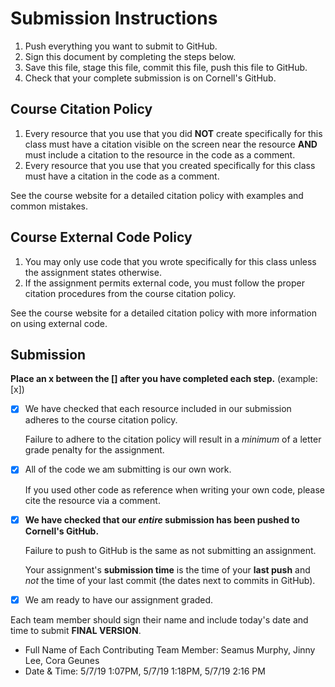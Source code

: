 # Submission Instructions

1. Push everything you want to submit to GitHub.
2. Sign this document by completing the steps below.
3. Save this file, stage this file, commit this file, push this file to GitHub.
4. Check that your complete submission is on Cornell's GitHub.

## Course Citation Policy

1. Every resource that you use that you did **NOT** create specifically for this class must have a citation visible on the screen near the resource **AND** must include a citation to the resource in the code as a comment.
2. Every resource that you use that you created specifically for this class must have a citation in the code as a comment.

See the course website for a detailed citation policy with examples and common mistakes.

## Course External Code Policy

1. You may only use code that you wrote specifically for this class unless the assignment states otherwise.
2. If the assignment permits external code, you must follow the proper citation procedures from the course citation policy.

See the course website for a detailed citation policy with more information on using external code.

## Submission

**Place an x between the [] after you have completed each step.** (example: [x])

- [x] We have checked that each resource included in our submission adheres to the course citation policy.

    Failure to adhere to the citation policy will result in a _minimum_ of a letter grade penalty for the assignment.

- [x] All of the code we am submitting is our own work.

    If you used other code as reference when writing your own code, please cite the resource via a comment.

- [x] **We have checked that our _entire_ submission has been pushed to Cornell's GitHub.**

    Failure to push to GitHub is the same as not submitting an assignment.

    Your assignment's **submission time** is the time of your **last push** and _not_ the time of your last commit (the dates next to commits in GitHub).

- [x] We am ready to have our assignment graded.

Each team member should sign their name and include today's date and time to submit **FINAL VERSION**.

- Full Name of Each Contributing Team Member: Seamus Murphy, Jinny Lee, Cora Geunes
- Date & Time: 5/7/19 1:07PM, 5/7/19 1:18PM, 5/7/19 2:16 PM
